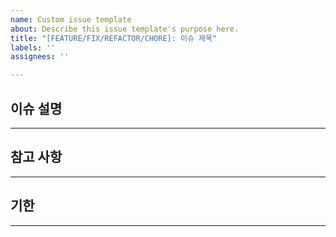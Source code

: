 ```yaml
---
name: Custom issue template
about: Describe this issue template's purpose here.
title: "[FEATURE/FIX/REFACTOR/CHORE]: 이슈 제목"
labels: ''
assignees: ''

---
```


## 이슈 설명
---


## 참고 사항
---


## 기한
---
